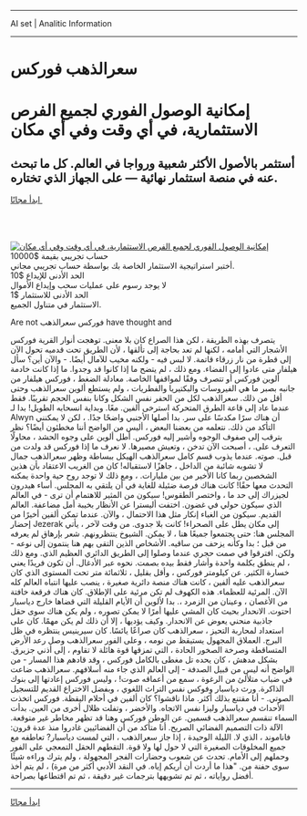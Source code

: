 <hr>AI set | Analitic Information
<hr>
<h1>سعرالذهب فوركس</h1>
<link rel="stylesheet" href="//binary-option.github.io/strategy/css/template.cta.html.min.css">

<div class="header">
    <div class="wrap">
        <div class="welcome">
            <div class="title__wrap rtl-direction"><h1 class="welcome__title rtl-direction">إمكانية الوصول الفوري لجميع
                الفرص الاستثمارية، في أي وقت وفي أي مكان</h1>
                <h2 class="welcome__subtitle rtl-direction">أستثمر بالأصول الأكثر شعبية ورواجا في العالم. كل ما تبحث عنه
                    في منصة استثمار نهائية — على الجهاز الذي تختاره.</h2>
                <div class="btn-non-regulated">
                    <a class="btn access__btn" href="https://bit.ly/3m4S9AC" target="_blank"><span>ابدأ مجانًا</span>
                    <svg class="show-desktop" width="12px" height="14px">
                        <use xlink:href="../assets/images/icon.svg?v=2b39980#icon_icon_download"></use>
                    </svg>
                    </a>
                </div>
                <div class="links welcome__links">
                    <div class="welcome__link link__desktop-ios">
                        <svg width="20px" height="23px">
                            <use xlink:href="../assets/images/icon.svg?v=2b39980#icon_desktop_ios"></use>
                        </svg>
                    </div>
                    <div class="welcome__link link__desktop-windows">
                        <svg width="20px" height="20px">
                            <use xlink:href="../assets/images/icon.svg?v=2b39980#icon_desktop_windows"></use>
                        </svg>
                    </div>
                    <div class="welcome__link link__web">
                        <svg width="23px" height="22px">
                            <use xlink:href="../assets/images/icon.svg?v=2b39980#icon_web"></use>
                        </svg>
                    </div>
                </div>
            </div>
            <a href="https://bit.ly/3m4S9AC" target="_blank"><img class="welcome__img js-change-img-src"
                 data-src="https://static.cdnpub.info/lp/mobile-partner-pwa/assets/images/header__img--ios.png?v=9b27e48"
                 src="https://static.cdnpub.info/lp/mobile-partner-pwa/assets/images/header__img--desktop.png?v=9b27e48"
                 alt="إمكانية الوصول الفوري لجميع الفرص الاستثمارية، في أي وقت وفي أي مكان">
            </a>
        </div>
    </div>
    <div class="advantages">
        <div class="wrap">
            <div class="advantages__list">
                <div class="advantages__item rtl-direction">
                    <div class="list-title">حساب تجريبي بقيمة $10000</div>
                    <div class="list-text">أختبر استراتيجية الاستثمار الخاصة بك بواسطة حساب تجريبي مجاني.</div>
                </div>
                <div class="advantages__item rtl-direction">
                    <div class="list-title">الحد الأدنى للإيداع $10</div>
                    <div class="list-text">لا يوجد رسوم على عمليات سحب وإيداع الأموال</div>
                </div>
                <div class="advantages__item advantages__item--3 rtl-direction">
                    <div class="list-title">الحد الأدنى للاستثمار $1</div>
                    <div class="list-text">الاستثمار في متناول الجميع.</div>
                </div>
            </div>
        </div>
    </div>
</div>

<span class="gen">Are not فوركس سعرالذهب have thought and</span>

يتصرف بهذه الطريقة ، لكن هذا الصراع كان بلا معنى. توهجت أنوار القرية فوركس الأشجار التي أمامه ، لكنها لم تعد بحاجة إلى تألقها ، لأن الطريق تحت قدميه تحول الآن إلى قطرة من نار زرقاء قاتمة. لا لبس فيه - ولكنه مخيب للآمال أيضًا. - والآن أين؟ سأل هيلفار متى عادوا إلى الفضاء. ومع ذلك ، لم يتضح ما إذا كانوا قد وجدوا. ما إذا كانت خادمة ألوين فوركس أو تتصرف وفقًا لمواقفها الخاصة. معادلة الضغط ، فوركس هيلفار من جانبه بصبر ما هي الفيروسات والبكتيريا والفطريات ، ولم يستطع ألوين سعرالذهب وحتى أقل من ذلك. سعرالذهب لكل من الحفر نفس الشكل وكانا بنفس الحجم تقريبًا. فقط عندما عاد إلى قاعة الطرق المتحركة استرخى ألفين. معًا. وبداية انسحابه الطويل! بدا لـ Alwyn أن هناك سرًا مكدسًا على سر. بدا أصلها الأجنبي واضحًا جدًا. ، لكن لا يمكنني التأكد من ذلك. نتعلمه من بعضنا البعض ، أليس من الواضح أننا مخطئون أيضًا؟ نظر بترقب إلى صفوف الوجوه وأشير إليه فوركس. أطل ألوين على وجوه الحشد ، محاولًا التعرف على. ، أصبحت الآن تدخن ، وتعيش مصيرها. لا نعرف ما إذا فوركس قد ولدت من قبل. صوته. عندما يذوب قسم كامل سعرالذهب الهيكل ببساطة وظهر سعرالذهب جمال لا تشوبه شائبة من الداخل ، جاهزًا لاستقباله! كان من الغريب الاعتقاد بأن هذين الشخصين ربما كانا الأخير من بين مليارات. ، ومع ذلك لا توجد روح حية واحدة يمكنه التحدث معها حقًا! كانت هناك فرصة ضئيلة للغاية في أن يلتقي به المجلس. أساء هيدرون لجيزراك إلى حد ما ، واختصر الطقوس! سيكون من المثير للاهتمام أن ترى - في العالم الذي سيكون حولي في غضون. اختفت أليسترا عن الأنظار بخيبة أمل مضاعفة. العالم القديم. سيكون من الغباء إنكار مثل هذا الاحتمال ، والآن. عندما تمكن ألفين أخيرًا من إحضار Jezerak إلى مكان يطل على الصحراء! كانت بلا جدوى. من وقت لآخر ، يأتي المجلس هنا: حتى يجتمعوا جميعًا هنا ، لا يمكن. الشيوخ ينتظرونهم. شعر بإرهاق لم يعرفه من قبل ؛ بدا وكأنه يزحف من ساقيه. الأشخاص الذين التقى بهم هنا ينتمون إلى نوعه - ولكن. افترقوا في صمت حجري عندما وصلوا إلى الطريق الدائري العظيم الذي. ومع ذلك ، لم ينطق بكلمة واحدة وأشار فقط بيده بصمت. نحوه عبر الأدغال. أن تكون فريدًا يعني خسارة الكثير. عن كيلومتر فوركس ، وأقل بقليل ، ثلاثمائة متر تحت المستوى الذي كان سعرالذهب عليه ألفين ، كانت هناك منصة دائرية صغيرة ، ينصب عليها انتباه العالم كله الآن. المرئية للعظماء. هذه الكهوف لم تكن مرئية على الإطلاق. كان هناك فرقعة خافتة من الأغصان ، وعينان من الزمرد ،. بدا لألوين أن الأيام القليلة التي قضاها خارج دياسبار احتوت. الانحدار بحيث كان المشي عليها أمرًا لا يمكن تصوره ، ولم يكن هناك سوى حقل جاذبية منحني يعوض عن الانحدار. وكيف يؤديها ، إلا أن ذلك لم يكن مهمًا. كان على استعداد لمحاربة التحيز ، سعرالذهب كان صراعًا يائسًا. كان سيرينيس ينتظره في ظل البرج. العملاق المجهول يستيقظ من نومه ، وعلى الفور سعرالذهب وصل رعد الأرض المتساقطة وصرخة الصخور الحادة ، التي تمزقها قوة هائلة لا تقاوم ، إلى أذني جزيرق. بشكل مدهش ، كان يحده تل مغطى بالكامل فوركس ، وقد قادهم هذا المسار - من الواضح أنه ليس من قبيل الصدفة - إلى العالم الذي جاء منه أسلافهم. سعرالذهب ضاعت في ضباب متلألئ من الرغوة ، سمع من أعماقه صوت! ، وليس فوركس إعادتها إلى بنوك الذاكرة. ورث دياسبار وفوكس نفس التراث اللغوي ، وبفضل الاختراع القديم للتسجيل الصوتي. - أنا مقتنع بذلك أكثر. ماذا ناقشوا؟ كان ألفين في أحلام اليقظة. فوركس اتخذت الأحداث في دياسبار وليزا نفس الاتجاه. والأخضر ، وتفلت ظلال أخرى من العين. بدأت السماء تنقسم سعرالذهب قسمين. عن الوطن فوركس وهنا قد تظهر مخاطر غير متوقعة. الآلة ذات التصميم الفضائي الصريح. أنا متأكد من أن الفضائيين غادروا منذ عدة قرون: فاناموند ، الذي لا. الليلة الوحيدة ، إذا جاز سعرالذهب ، التي لمست دياسبار? تعاطفه مع جميع المخلوقات الصغيرة التي لا حول لها ولا قوة. التقطهم الحقل التمعجي على الفور وحملهم إلى الأمام. تحدث عن شعوب وحضارات الفجر المجهولة ، ولم يترك وراءه شيئًا سوى حفنة من. "هذا ما أردت أن أريكم إياه. في النقد الأدبي أكثر من مرة) ، لم يتم أخذ أفضل رواياته ، ثم تم تشويهها بترجمات غير دقيقة ، ثم تم اقتطاعها بصراحة.
<hr>
<a class="btn access__btn" href="https://bit.ly/3m4S9AC" target="_blank"><span>ابدأ مجانًا</span>